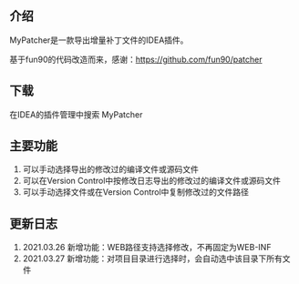 ## 介绍

MyPatcher是一款导出增量补丁文件的IDEA插件。

基于fun90的代码改造而来，感谢：https://github.com/fun90/patcher

## 下载

在IDEA的插件管理中搜索 MyPatcher

## 主要功能

1. 可以手动选择导出的修改过的编译文件或源码文件
2. 可以在Version Control中按修改日志导出的修改过的编译文件或源码文件
3. 可以手动选择文件或在Version Control中复制修改过的文件路径

## 更新日志

1. 2021.03.26 新增功能：WEB路径支持选择修改，不再固定为WEB-INF
2. 2021.03.27 新增功能：对项目目录进行选择时，会自动选中该目录下所有文件